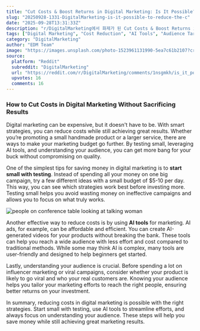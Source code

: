 ```yaml
---
title: "Cut Costs & Boost Returns in Digital Marketing: Is It Possible?"
slug: "20250928-1331-DigitalMarketing-is-it-possible-to-reduce-the-c"
date: "2025-09-28T13:31:33Z"
description: "r/DigitalMarketing에서 화제가 된 Cut Costs & Boost Returns in Digital Marketing: Is It Possible?에 대한 깊이 있는 분석과 인사이트"
tags: ["Digital Marketing", "Cost Reduction", "AI Tools", "Audience Targeting"]
category: "DigitalMarketing"
author: "EDM Team"
image: "https://images.unsplash.com/photo-1523961131990-5ea7c61b2107?crop=entropy&cs=tinysrgb&fit=max&fm=jpg&ixid=M3w3OTU0NDF8MHwxfHNlYXJjaHwzMHx8ZGlnaXRhbCUyMG1hcmtldGluZ3xlbnwxfDB8fHwxNzU5MDY2Mjg2fDA&ixlib=rb-4.1.0&q=80&w=1080"
source:
  platform: "Reddit"
  subreddit: "DigitalMarketing"
  url: "https://reddit.com/r/DigitalMarketing/comments/1nsgmkh/is_it_possible_to_reduce_the_cost_while_still/"
  upvotes: 16
  comments: 16
---
```


### How to Cut Costs in Digital Marketing Without Sacrificing Results

Digital marketing can be expensive, but it doesn't have to be. With smart strategies, you can reduce costs while still achieving great results. Whether you’re promoting a small handmade product or a larger service, there are ways to make your marketing budget go further. By testing small, leveraging AI tools, and understanding your audience, you can get more bang for your buck without compromising on quality.

One of the simplest tips for saving money in digital marketing is to **start small with testing**. Instead of spending all your money on one big campaign, try a few different ideas with a small budget of $5-10 per day. This way, you can see which strategies work best before investing more. Testing small helps you avoid wasting money on ineffective campaigns and allows you to focus on what truly works.

![people on conference table looking at talking woman](https://images.unsplash.com/photo-1573167507387-6b4b98cb7c13?crop=entropy&cs=tinysrgb&fit=max&fm=jpg&ixid=M3w3OTU0NDF8MHwxfHNlYXJjaHw0MXx8YnVzaW5lc3MlMjBtZWV0aW5nfGVufDF8MHx8fDE3NTkwNjYyODd8MA&ixlib=rb-4.1.0&q=80&w=1080)

Another effective way to reduce costs is by using **AI tools** for marketing. AI ads, for example, can be affordable and efficient. You can create AI-generated videos for your products without breaking the bank. These tools can help you reach a wide audience with less effort and cost compared to traditional methods. While some may think AI is complex, many tools are user-friendly and designed to help beginners get started.

Lastly, understanding your audience is crucial. Before spending a lot on influencer marketing or viral campaigns, consider whether your product is likely to go viral and who your real customers are. Knowing your audience helps you tailor your marketing efforts to reach the right people, ensuring better returns on your investment.

In summary, reducing costs in digital marketing is possible with the right strategies. Start small with testing, use AI tools to streamline efforts, and always focus on understanding your audience. These steps will help you save money while still achieving great marketing results.